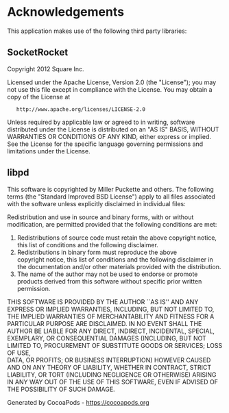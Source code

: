 # Acknowledgements
This application makes use of the following third party libraries:

## SocketRocket


   Copyright 2012 Square Inc.

   Licensed under the Apache License, Version 2.0 (the "License");
   you may not use this file except in compliance with the License.
   You may obtain a copy of the License at

       http://www.apache.org/licenses/LICENSE-2.0

   Unless required by applicable law or agreed to in writing, software
   distributed under the License is distributed on an "AS IS" BASIS,
   WITHOUT WARRANTIES OR CONDITIONS OF ANY KIND, either express or implied.
   See the License for the specific language governing permissions and
   limitations under the License.



## libpd

This software is copyrighted by Miller Puckette and others.  The following
terms (the "Standard Improved BSD License") apply to all files associated with
the software unless explicitly disclaimed in individual files:

Redistribution and use in source and binary forms, with or without
modification, are permitted provided that the following conditions are
met:

1. Redistributions of source code must retain the above copyright
   notice, this list of conditions and the following disclaimer.
2. Redistributions in binary form must reproduce the above  
   copyright notice, this list of conditions and the following 
   disclaimer in the documentation and/or other materials provided
   with the distribution.
3. The name of the author may not be used to endorse or promote
   products derived from this software without specific prior 
   written permission.

THIS SOFTWARE IS PROVIDED BY THE AUTHOR ``AS IS'' AND ANY
EXPRESS OR IMPLIED WARRANTIES, INCLUDING, BUT NOT LIMITED TO,
THE IMPLIED WARRANTIES OF MERCHANTABILITY AND FITNESS FOR A
PARTICULAR PURPOSE ARE DISCLAIMED. IN NO EVENT SHALL THE AUTHOR
BE LIABLE FOR ANY DIRECT, INDIRECT, INCIDENTAL, SPECIAL,
EXEMPLARY, OR CONSEQUENTIAL DAMAGES (INCLUDING, BUT NOT LIMITED
TO, PROCUREMENT OF SUBSTITUTE GOODS OR SERVICES; LOSS OF USE,   
DATA, OR PROFITS; OR BUSINESS INTERRUPTION) HOWEVER CAUSED AND
ON ANY THEORY OF LIABILITY, WHETHER IN CONTRACT, STRICT
LIABILITY, OR TORT (INCLUDING NEGLIGENCE OR OTHERWISE) ARISING
IN ANY WAY OUT OF THE USE OF THIS SOFTWARE, EVEN IF ADVISED OF
THE POSSIBILITY OF SUCH DAMAGE.

Generated by CocoaPods - https://cocoapods.org
